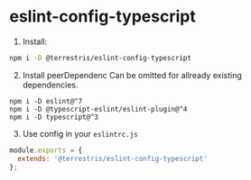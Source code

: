 # eslint-config-typescript


1. Install:
```bash
npm i -D @terrestris/eslint-config-typescript
```

2. Install peerDependenc
Can be omitted for allready existing dependencies.
```
npm i -D eslint@^7
npm i -D @typescript-eslint/eslint-plugin@^4
npm i -D typescript@^3
```

3. Use config in your `eslintrc.js`
```javascript
module.exports = {
  extends: '@terrestris/eslint-config-typescript'
};
```
